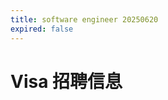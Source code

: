 ```yaml
---
title: software engineer 20250620
expired: false
---
```


# Visa 招聘信息

<JobPostingTable job-posting-json-path="visa/data/software-engineer-20250620.json" />
